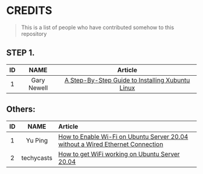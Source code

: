 # CREDITS

> This is a list of people who have contributed somehow to this repository 

## STEP 1.

| ID     |  NAME           |   Article       |                                                                                           
| :----: | :-------------: | :-------------: |
| 1      | Gary Newell     |  [A Step-By-Step Guide to Installing Xubuntu Linux](https://www.lifewire.com/guide-to-installing-xubuntu-linux-2202075)       |


   

## Others: 

| ID     |  NAME            |   Article       |                                                                                           
| :----: | :-------------:  | :------------- |
| 1      | Yu Ping          | [How to Enable Wi-Fi on Ubuntu Server 20.04 without a Wired Ethernet Connection](https://yping88.medium.com/how-to-enable-wi-fi-on-ubuntu-server-20-04-without-a-wired-ethernet-connection-42e0b71ca198) | 
| 2      | techycasts       | [How to get WiFi working on Ubuntu Server 20.04](https://www.youtube.com/watch?v=yzCJK_OqFH0)

